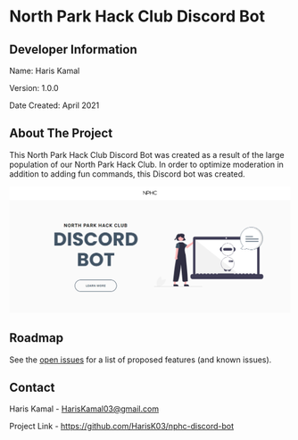 # North Park Hack Club Discord Bot #

## Developer Information ##

Name: Haris Kamal

Version: 1.0.0

Date Created: April 2021

## About The Project ##

This North Park Hack Club Discord Bot was created as a result of the large population of our North Park Hack Club. In order to optimize moderation in addition to adding fun commands, this Discord bot was created.

![alt text](https://github.com/HarisK03/nphc-discord-bot/blob/6e6f7aee4610878d179fcf25934df8fef9d812e5/homepage.png)

## Roadmap ##

See the [open issues](https://github.com/HarisK03/nphc-discord-bot/issues "Issues") for a list of proposed features (and known issues).

## Contact ##

Haris Kamal - HarisKamal03@gmail.com

Project Link - https://github.com/HarisK03/nphc-discord-bot

